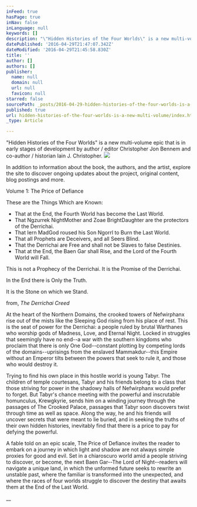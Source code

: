 ```yaml
---
inFeed: true
hasPage: true
inNav: false
inLanguage: null
keywords: []
description: "\"Hidden Histories of the Four Worlds\" is a new multi-volume epic\_that is in early stages of development by author / editor\_Christopher Jon Bennem and co-author / historian Iain J. Christopher."
datePublished: '2016-04-29T21:47:07.342Z'
dateModified: '2016-04-29T21:45:58.830Z'
title: ''
author: []
authors: []
publisher:
  name: null
  domain: null
  url: null
  favicon: null
starred: false
sourcePath: _posts/2016-04-29-hidden-histories-of-the-four-worlds-is-a-new-multi-volume.md
published: true
url: hidden-histories-of-the-four-worlds-is-a-new-multi-volume/index.html
_type: Article

---
```

"Hidden Histories of the Four Worlds" is a new multi-volume epic that is in early stages of development by author / editor Christopher Jon Bennem and co-author / historian Iain J. Christopher.
![](https://the-grid-user-content.s3-us-west-2.amazonaws.com/bf6a1ed4-8384-4ff9-91b2-f072077bd151.jpg)

In addition to information about the book, the authors, and the artist, explore the site to discover ongoing updates about the project, original content, blog postings and more.

Volume 1: The Price of Defiance

These are the Things Which are Known: 

* That at the End, the Fourth World has become the Last World.
* That Ngzurrek NightMother and Zoae BrightDaughter are the protectors of the Derrichai.
* That Iern MadGod roused his Son Ngorrl to Burn the Last World.
* That all Prophets are Deceivers, and all Seers Blind.
* That the Derrichai are Free and shall not be Slaves to false Destinies.
* That at the End, the Baen Gar shall Rise, and the Lord of the Fourth World will Fall.

This is not a Prophecy of the Derrichai. It is the Promise of the Derrichai.

In the End there is Only the Truth.

It is the Stone on which we Stand.

from, _The Derrichai Creed_

At the heart of the Northern Domains, the crooked towers of Nefwirphanx rise out of the mists like the Sleeping God rising from his place of rest.  This is the seat of power for the Derrichai: a people ruled by brutal Warthanes who worship gods of Madness, Love, and Eternal Night.  Locked in struggles that seemingly have no end--a war with the southern kingdoms who proclaim that there is only One God--constant plotting by competing lords of the domains--uprisings from the enslaved Mammakdur--this Empire without an Emperor tilts between the powers that seek to rule it, and those who would destroy it.

Trying to find his own place in this hostile world is young Tabyr. The children of temple courtesans, Tabyr and his friends belong to a class that those striving for power in the shadowy halls of Nefwirphanx would prefer to forget. But Tabyr's chance meeting with the powerful and inscrutable homunculus, Krewgkyrie, sends him on a winding journey through the passages of The Crooked Palace, passages that Tabyr soon discovers twist through time as well as space. Along the way, he and his friends will uncover secrets that were meant to lie buried, and in seeking the truths of their own hidden histories, inevitably find that there is a price to pay for defying the powerful.

A fable told on an epic scale, The Price of Defiance invites the reader to embark on a journey in which light and shadow are not always simple proxies for good and evil. Set in a chiaroscuro world amid a people striving to discover, or become, the next Baen Gar--The Lord of Night--readers will navigate a unique land, in which the unformed future seeks to rewrite an unstable past, where the familiar is transformed into the unexpected, and where the races of four worlds struggle to discover the destiny that awaits them at the End of the Last World.

__